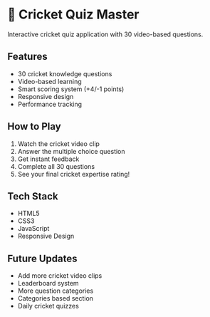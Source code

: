 # 🏏 Cricket Quiz Master

Interactive cricket quiz application with 30 video-based questions.

## Features
- 30 cricket knowledge questions
- Video-based learning
- Smart scoring system (+4/-1 points)
- Responsive design
- Performance tracking

## How to Play
1. Watch the cricket video clip
2. Answer the multiple choice question
3. Get instant feedback
4. Complete all 30 questions
5. See your final cricket expertise rating!

## Tech Stack
- HTML5
- CSS3
- JavaScript
- Responsive Design


## Future Updates
- Add more cricket video clips
- Leaderboard system
- More question categories
- Categories based section 
- Daily cricket quizzes 